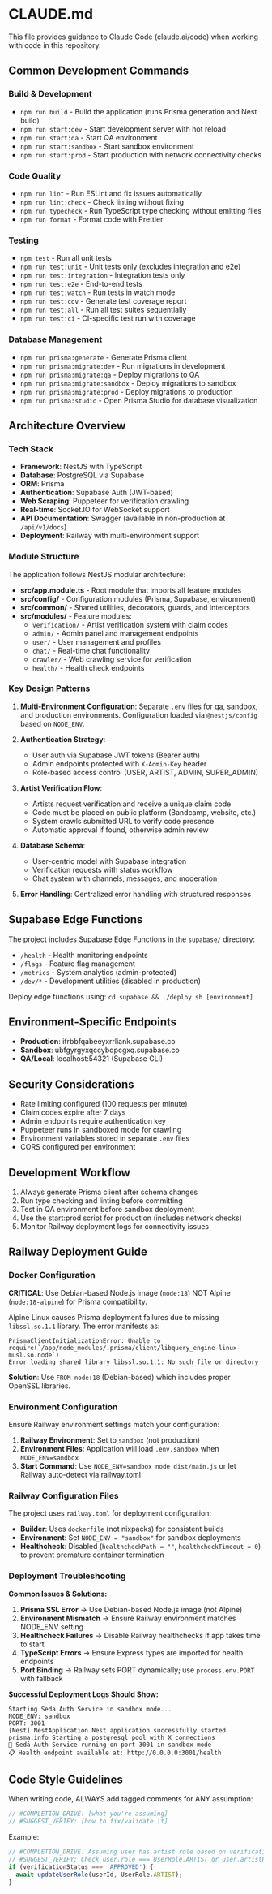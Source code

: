 # CLAUDE.md

This file provides guidance to Claude Code (claude.ai/code) when working with code in this repository.

## Common Development Commands

### Build & Development
- `npm run build` - Build the application (runs Prisma generation and Nest build)
- `npm run start:dev` - Start development server with hot reload
- `npm run start:qa` - Start QA environment
- `npm run start:sandbox` - Start sandbox environment  
- `npm run start:prod` - Start production with network connectivity checks

### Code Quality
- `npm run lint` - Run ESLint and fix issues automatically
- `npm run lint:check` - Check linting without fixing
- `npm run typecheck` - Run TypeScript type checking without emitting files
- `npm run format` - Format code with Prettier

### Testing
- `npm test` - Run all unit tests
- `npm run test:unit` - Unit tests only (excludes integration and e2e)
- `npm run test:integration` - Integration tests only
- `npm run test:e2e` - End-to-end tests
- `npm run test:watch` - Run tests in watch mode
- `npm run test:cov` - Generate test coverage report
- `npm run test:all` - Run all test suites sequentially
- `npm run test:ci` - CI-specific test run with coverage

### Database Management
- `npm run prisma:generate` - Generate Prisma client
- `npm run prisma:migrate:dev` - Run migrations in development
- `npm run prisma:migrate:qa` - Deploy migrations to QA
- `npm run prisma:migrate:sandbox` - Deploy migrations to sandbox
- `npm run prisma:migrate:prod` - Deploy migrations to production
- `npm run prisma:studio` - Open Prisma Studio for database visualization

## Architecture Overview

### Tech Stack
- **Framework**: NestJS with TypeScript
- **Database**: PostgreSQL via Supabase
- **ORM**: Prisma
- **Authentication**: Supabase Auth (JWT-based)
- **Web Scraping**: Puppeteer for verification crawling
- **Real-time**: Socket.IO for WebSocket support
- **API Documentation**: Swagger (available in non-production at `/api/v1/docs`)
- **Deployment**: Railway with multi-environment support

### Module Structure
The application follows NestJS modular architecture:

- **src/app.module.ts** - Root module that imports all feature modules
- **src/config/** - Configuration modules (Prisma, Supabase, environment)
- **src/common/** - Shared utilities, decorators, guards, and interceptors
- **src/modules/** - Feature modules:
  - `verification/` - Artist verification system with claim codes
  - `admin/` - Admin panel and management endpoints
  - `user/` - User management and profiles
  - `chat/` - Real-time chat functionality
  - `crawler/` - Web crawling service for verification
  - `health/` - Health check endpoints

### Key Design Patterns

1. **Multi-Environment Configuration**: Separate `.env` files for qa, sandbox, and production environments. Configuration loaded via `@nestjs/config` based on `NODE_ENV`.

2. **Authentication Strategy**: 
   - User auth via Supabase JWT tokens (Bearer auth)
   - Admin endpoints protected with `X-Admin-Key` header
   - Role-based access control (USER, ARTIST, ADMIN, SUPER_ADMIN)

3. **Artist Verification Flow**:
   - Artists request verification and receive a unique claim code
   - Code must be placed on public platform (Bandcamp, website, etc.)
   - System crawls submitted URL to verify code presence
   - Automatic approval if found, otherwise admin review

4. **Database Schema**: 
   - User-centric model with Supabase integration
   - Verification requests with status workflow
   - Chat system with channels, messages, and moderation

5. **Error Handling**: Centralized error handling with structured responses

## Supabase Edge Functions

The project includes Supabase Edge Functions in the `supabase/` directory:
- `/health` - Health monitoring endpoints
- `/flags` - Feature flag management
- `/metrics` - System analytics (admin-protected)
- `/dev/*` - Development utilities (disabled in production)

Deploy edge functions using: `cd supabase && ./deploy.sh [environment]`

## Environment-Specific Endpoints

- **Production**: ifrbbfqabeeyxrrliank.supabase.co
- **Sandbox**: ubfgyrgyxqccybqpcgxq.supabase.co  
- **QA/Local**: localhost:54321 (Supabase CLI)

## Security Considerations

- Rate limiting configured (100 requests per minute)
- Claim codes expire after 7 days
- Admin endpoints require authentication key
- Puppeteer runs in sandboxed mode for crawling
- Environment variables stored in separate `.env` files
- CORS configured per environment

## Development Workflow

1. Always generate Prisma client after schema changes
2. Run type checking and linting before committing
3. Test in QA environment before sandbox deployment
4. Use the start:prod script for production (includes network checks)
5. Monitor Railway deployment logs for connectivity issues

## Railway Deployment Guide

### Docker Configuration

**CRITICAL**: Use Debian-based Node.js image (`node:18`) NOT Alpine (`node:18-alpine`) for Prisma compatibility.

Alpine Linux causes Prisma deployment failures due to missing `libssl.so.1.1` library. The error manifests as:
```
PrismaClientInitializationError: Unable to require(`/app/node_modules/.prisma/client/libquery_engine-linux-musl.so.node`)
Error loading shared library libssl.so.1.1: No such file or directory
```

**Solution**: Use `FROM node:18` (Debian-based) which includes proper OpenSSL libraries.

### Environment Configuration

Ensure Railway environment settings match your configuration:

1. **Railway Environment**: Set to `sandbox` (not production)
2. **Environment Files**: Application will load `.env.sandbox` when `NODE_ENV=sandbox`
3. **Start Command**: Use `NODE_ENV=sandbox node dist/main.js` or let Railway auto-detect via railway.toml

### Railway Configuration Files

The project uses `railway.toml` for deployment configuration:
- **Builder**: Uses `dockerfile` (not nixpacks) for consistent builds
- **Environment**: Set `NODE_ENV = "sandbox"` for sandbox deployments
- **Healthcheck**: Disabled (`healthcheckPath = ""`, `healthcheckTimeout = 0`) to prevent premature container termination

### Deployment Troubleshooting

**Common Issues & Solutions:**

1. **Prisma SSL Error** → Use Debian-based Node.js image (not Alpine)
2. **Environment Mismatch** → Ensure Railway environment matches NODE_ENV setting
3. **Healthcheck Failures** → Disable Railway healthchecks if app takes time to start
4. **TypeScript Errors** → Ensure Express types are imported for health endpoints
5. **Port Binding** → Railway sets PORT dynamically; use `process.env.PORT` with fallback

**Successful Deployment Logs Should Show:**
```
Starting Seda Auth Service in sandbox mode...
NODE_ENV: sandbox
PORT: 3001
[Nest] NestApplication Nest application successfully started
prisma:info Starting a postgresql pool with X connections
🎵 Sedā Auth Service running on port 3001 in sandbox mode
📋 Health endpoint available at: http://0.0.0.0:3001/health
```

## Code Style Guidelines

When writing code, ALWAYS add tagged comments for ANY assumption:

```typescript
// #COMPLETION_DRIVE: [what you're assuming]
// #SUGGEST_VERIFY: [how to fix/validate it]
```

Example:
```typescript
// #COMPLETION_DRIVE: Assuming user has artist role based on verification status
// #SUGGEST_VERIFY: Check user.role === UserRole.ARTIST or user.artistProfile exists
if (verificationStatus === 'APPROVED') {
  await updateUserRole(userId, UserRole.ARTIST);
}
```